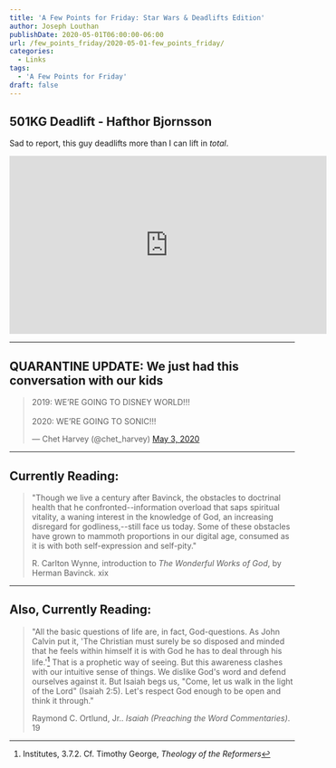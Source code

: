```yaml
---
title: 'A Few Points for Friday: Star Wars & Deadlifts Edition'
author: Joseph Louthan
publishDate: 2020-05-01T06:00:00-06:00
url: /few_points_friday/2020-05-01-few_points_friday/
categories:
  - Links
tags:
  - 'A Few Points for Friday'
draft: false
---
```


## 501KG Deadlift - Hafthor Bjornsson

Sad to report, this guy deadlifts more than I can lift in *total*.

<iframe width="560" height="315" align=center src="https://www.youtube.com/embed/2kEC7X1FUIg" frameborder="0" allow="accelerometer; autoplay; encrypted-media; gyroscope; picture-in-picture" allowfullscreen></iframe>

---

## QUARANTINE UPDATE: We just had this conversation with our kids

<blockquote class="twitter-tweet"><p lang="en" dir="ltr">2019: WE’RE GOING TO DISNEY WORLD!!!<br><br>2020: WE’RE GOING TO SONIC!!!</p>&mdash; Chet Harvey (@chet_harvey) <a href="https://twitter.com/chet_harvey/status/1257069630859993089?ref_src=twsrc%5Etfw">May 3, 2020</a></blockquote> <script async src="https://platform.twitter.com/widgets.js" charset="utf-8"></script>

---

## Currently Reading: 

> "Though we live a century after Bavinck, the obstacles to doctrinal health that he confronted--information overload that saps spiritual vitality, a waning interest in the knowledge of God, an increasing disregard for godliness,--still face us today. Some of these obstacles have grown to mammoth proportions in our digital age, consumed as it is with both self-expression and self-pity."
>
> R. Carlton Wynne, introduction to *The Wonderful Works of God*, by Herman Bavinck. xix

---

## Also, Currently Reading:

> "All the basic questions of life are, in fact, God-questions. As John Calvin put it, 'The Christian must surely be so disposed and minded that he feels within himself it is with God he has to deal through his life.'[^1] That is a prophetic way of seeing. But this awareness clashes with our intuitive sense of things. We dislike God's word and defend ourselves against it. But Isaiah begs us, "Come, let us walk in the light of the Lord" (Isaiah 2:5). Let's respect God enough to be open and think it through."
>
>Raymond C. Ortlund, Jr.. *Isaiah (Preaching the Word Commentaries)*. 19

[^1]:Institutes, 3.7.2. Cf. Timothy George, *Theology of the Reformers*

